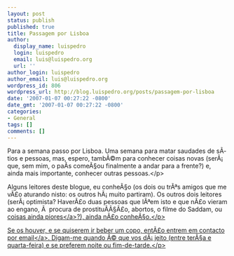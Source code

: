 ```yaml
---
layout: post
status: publish
published: true
title: Passagem por Lisboa
author:
  display_name: luispedro
  login: luispedro
  email: luis@luispedro.org
  url: ''
author_login: luispedro
author_email: luis@luispedro.org
wordpress_id: 806
wordpress_url: http://blog.luispedro.org/posts/passagem-por-lisboa
date: '2007-01-07 00:27:22 -0800'
date_gmt: '2007-01-07 00:27:22 -0800'
categories:
- General
tags: []
comments: []
---
```

<p>Para a semana passo por Lisboa. Uma semana para matar saudades de s&Atilde;&shy;tios e pessoas, mas, espero, tamb&Atilde;&copy;m para conhecer coisas novas (ser&Atilde;&iexcl; que, sem mim, o pa&Atilde;&shy;s come&Atilde;&sect;ou finalmente a andar para a frente?) e, ainda mais importante, conhecer outras pessoas.<&#47;p>
<p>Alguns leitores deste blogue, eu conhe&Atilde;&sect;o (os dois ou tr&Atilde;&ordf;s amigos que me v&Atilde;&pound;o aturando nisto: os outros h&Atilde;&iexcl; muito partiram). Os outros dois leitores (ser&Atilde;&iexcl; optimista? Haver&Atilde;&pound;o duas pessoas que l&Atilde;&ordf;em isto e que n&Atilde;&pound;o vieram ao engano, &Atilde;&nbsp; procura de prostitu&Atilde;&shy;&Atilde;&sect;&Atilde;&pound;o, abortos, o filme do Saddam, ou <a href="http:&#47;&#47;www.sitemeter.com&#47;?a=stats&s=s22rabbit&r=11">coisas ainda piores<&#47;a>?), ainda n&Atilde;&pound;o conhe&Atilde;&sect;o.<&#47;p>
<p>Se os houver, e se quiserem ir beber um copo, ent&Atilde;&pound;o entrem em contacto por <a href="mailto:luis@luispedro.org">email<&#47;a>. Digam-me quando &Atilde;&copy; que vos d&Atilde;&iexcl; jeito (entre ter&Atilde;&sect;a e quarta-feira) e se preferem noite ou fim-de-tarde.<&#47;p></p>
